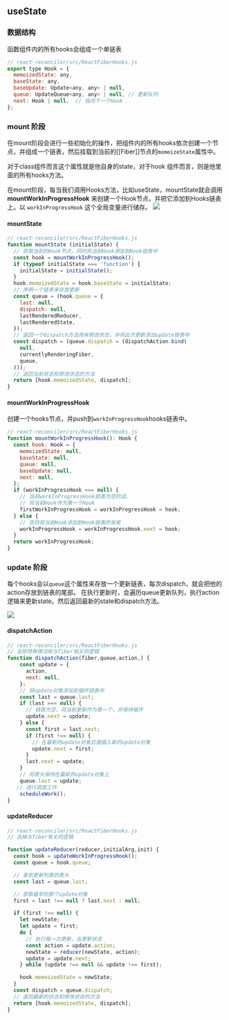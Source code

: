 
## useState

### 数据结构
函数组件内的所有hooks会组成一个单链表

```js
// react-reconciler/src/ReactFiberHooks.js
export type Hook = {
  memoizedState: any,
  baseState: any,
  baseUpdate: Update<any, any> | null,
  queue: UpdateQueue<any, any> | null, // 更新队列
  next: Hook | null,  // 指向下一个Hook
};
```

### mount 阶段
在mount阶段会进行一些初始化的操作，把组件内的所有hooks依次创建一个节点，并组成一个链表，然后挂载到当前的[[Fiber]]节点的`momeizeState`属性中。

对于class组件而言这个属性就是他自身的state，对于hook 组件而言，则是他里面的所有hooks方法。

在mount阶段，每当我们调用Hooks方法，比如useState，mountState就会调用**mountWorkInProgressHook** 来创建一个Hook节点，并把它添加到Hooks链表上。以 `workInProgressHook` 这个全局变量进行储存。
![](https://user-gold-cdn.xitu.io/2020/3/3/170a0d46dd647c0c?imageslim)

#### mountState
```js
// react-reconciler/src/ReactFiberHooks.js
function mountState (initialState) {
  // 获取当前的Hook节点，同时将当前Hook添加到Hook链表中
  const hook = mountWorkInProgressHook();
  if (typeof initialState === 'function') {
    initialState = initialState();
  }
  hook.memoizedState = hook.baseState = initialState;
  // 声明一个链表来存放更新
  const queue = (hook.queue = {
    last: null,
    dispatch: null,
    lastRenderedReducer,
    lastRenderedState,
  });
  // 返回一个dispatch方法用来修改状态，并将此次更新添加update链表中
  const dispatch = (queue.dispatch = (dispatchAction.bind(
    null,
    currentlyRenderingFiber,
    queue,
  )));
  // 返回当前状态和修改状态的方法 
  return [hook.memoizedState, dispatch];
}

```

#### mountWorkInProgressHook
创建一个hooks节点，并push到`workInProgressHook`hooks链表中。
```js
// react-reconciler/src/ReactFiberHooks.js
function mountWorkInProgressHook(): Hook {
  const hook: Hook = {
    memoizedState: null,
    baseState: null,
    queue: null,
    baseUpdate: null,
    next: null,
  };
  if (workInProgressHook === null) {
    // 当前workInProgressHook链表为空的话，
    // 将当前Hook作为第一个Hook
    firstWorkInProgressHook = workInProgressHook = hook;
  } else {
    // 否则将当前Hook添加到Hook链表的末尾
    workInProgressHook = workInProgressHook.next = hook;
  }
  return workInProgressHook;
}

```

### update 阶段
每个hooks会以`queue`这个属性来存放一个更新链表，每次dispatch，就会把他的action存放到链表的尾部。
在执行更新时，会遍历queue更新队列，执行action逻辑来更新state。然后返回最新的state和dispatch方法。

![](https://user-gold-cdn.xitu.io/2020/3/3/170a091cef83acd4?imageslim)

#### dispatchAction
```js
// react-reconciler/src/ReactFiberHooks.js
// 去除特殊情况和与fiber相关的逻辑
function dispatchAction(fiber,queue,action,) {
    const update = {
      action,
      next: null,
    };
    // 将update对象添加到循环链表中
    const last = queue.last;
    if (last === null) {
      // 链表为空，将当前更新作为第一个，并保持循环
      update.next = update;
    } else {
      const first = last.next;
      if (first !== null) {
        // 在最新的update对象后面插入新的update对象
        update.next = first;
      }
      last.next = update;
    }
    // 将表头保持在最新的update对象上
    queue.last = update;
   // 进行调度工作
    scheduleWork();
}

```

#### updateReducer
```js
// react-reconciler/src/ReactFiberHooks.js
// 去掉与fiber有关的逻辑

function updateReducer(reducer,initialArg,init) {
  const hook = updateWorkInProgressHook();
  const queue = hook.queue;

  // 拿到更新列表的表头
  const last = queue.last;

  // 获取最早的那个update对象
  first = last !== null ? last.next : null;

  if (first !== null) {
    let newState;
    let update = first;
    do {
      // 执行每一次更新，去更新状态
      const action = update.action;
      newState = reducer(newState, action);
      update = update.next;
    } while (update !== null && update !== first);

    hook.memoizedState = newState;
  }
  const dispatch = queue.dispatch;
  // 返回最新的状态和修改状态的方法
  return [hook.memoizedState, dispatch];
}

```